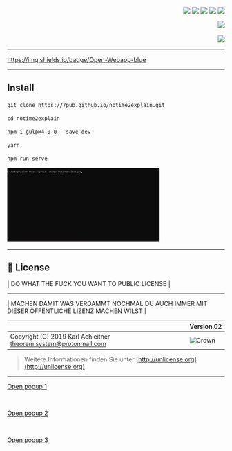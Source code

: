 <!DOCTYPE html>
<html><head><title>Opening Multiple Popup Windows</title> <script language="javascript"> function myPopup(url,windowname,w,h,x,y){ window.open(url,windowname,"resizable=no,toolbar=no,scrollbars=no,menubar=no,status=no,directories=n o,width="+w+",height="+h+",left="+x+",top="+y+""); console.log("Opening: " + windowname); } </script> </head> <body>
 
  
  
<section align="right">

[![](https://img.shields.io/badge/github&nbsp;profile-grey?style=for-the-badge)](https://github.com/7pub/)
[![](https://img.shields.io/badge/Docker-blue?style=for-the-badge)](https://github.com/7pub/timeroll/tree/main/docker/)
[![](https://img.shields.io/badge/API-yellow?style=for-the-badge)](https://docs.rs/crate/redant/latest)
[![](https://img.shields.io/badge/Crates.io-orange?style=for-the-badge)](https://crates.io/crates/redant)
[![](https://img.shields.io/badge/Lib.rs-lightgrey?style=for-the-badge)](https://lib.rs/crates/redant)

</section>

<section align="right">

[![](https://img.shields.io/badge/Open-Webapp-lightgrey?style=for-the-badge)](https://7pub.github.io/timeroll/app/)

</section>


<p align = "right">
  <a href="https://7pub.github.io/timeroll/app/"><img src="https://img.shields.io/badge/Open-Webapp-blue"/>
</p>

<hr/>

https://img.shields.io/badge/Open-Webapp-blue

---

## Install

`git clone https://7pub.github.io/notime2explain.git`

`cd notime2explain`

`npm i gulp@4.0.0 --save-dev`

`yarn`

`npm run serve`


<img src="./docs/nt2e_install.gif" style="width:70%" />

---

## 📄 License

| DO WHAT THE FUCK YOU WANT TO PUBLIC LICENSE |

---

| MACHEN DAMIT WAS VERDAMMT NOCHMAL DU AUCH IMMER MIT DIESER ÖFFENTLICHE LIZENZ MACHEN WILST |

| | Version.02  |
|- | -|
| Copyright (C) 2019 Karl Achleitner theorem.system@protonmail.com |![Crown](https://7pub.github.io/_site/license/WTFPL/wtfpl-badge-4.png) |
  > Weitere Informationen finden Sie unter [http://unlicense.org](http://unlicense.org)

---

<!-- Inside the parenthesis the order goes URL, window name, width, height, position from left, position from top-->
<!-- Note that by giving each popup window a different name each page will open in a seperate popup window-->

<a href="javascript:myPopup('http://www.cnn.com', 'CNN','300','300','10','300')">Open popup 1</a>

<br>

<a href="javascript:myPopup('http://example.com', 'Example.com','300','300','100','300')">Open popup 2</a>

<br>

<a href="javascript:myPopup('http://www.nbc.com', 'NBC','300','300','200','500')">Open popup 3</a>

</body>

</html>
